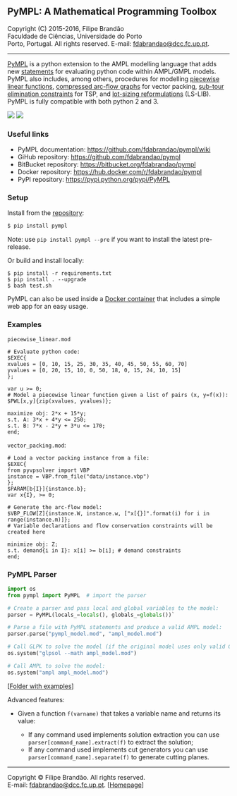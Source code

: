 ## PyMPL: A Mathematical Programming Toolbox
Copyright (C) 2015-2016, Filipe Brandão  
Faculdade de Ciências, Universidade do Porto  
Porto, Portugal. All rights reserved. E-mail: <fdabrandao@dcc.fc.up.pt>.

---

[PyMPL](https://github.com/fdabrandao/pympl) is a python extension to the AMPL modelling language that adds new [statements](https://github.com/fdabrandao/pympl/wiki/STMTS) for evaluating python code within AMPL/GMPL models. PyMPL also includes, among others, procedures for modelling [piecewise linear functions](https://github.com/fdabrandao/pympl/wiki/STMTS_SOS), [compressed arc-flow graphs](https://github.com/fdabrandao/pympl/wiki/STMTS_VPSolver) for vector packing, [sub-tour elimination constraints](https://github.com/fdabrandao/pympl/wiki/STMTS_TSP) for TSP, and [lot-sizing reformulations](https://github.com/fdabrandao/pympl/wiki/STMTS_LSLIB) (LS-LIB). PyMPL is fully compatible with both python 2 and 3.

![](https://img.shields.io/badge/license-AGPLv3+-blue.svg)
[![](https://travis-ci.org/fdabrandao/pympl.svg?branch=master)](https://travis-ci.org/fdabrandao/pympl)

### Useful links

* PyMPL documentation: <https://github.com/fdabrandao/pympl/wiki>
* GiHub repository: <https://github.com/fdabrandao/pympl>
* BitBucket repository: <https://bitbucket.org/fdabrandao/pympl>
* Docker repository: <https://hub.docker.com/r/fdabrandao/pympl>
* PyPI repository: <https://pypi.python.org/pypi/PyMPL>

### Setup

Install from the [repository](https://pypi.python.org/pypi/PyMPL):
```bash
$ pip install pympl
```
Note: use `pip install pympl --pre` if you want to install the latest pre-release.

Or build and install locally:
```
$ pip install -r requirements.txt
$ pip install . --upgrade
$ bash test.sh
```

PyMPL can also be used inside a [Docker container](https://github.com/fdabrandao/pympl/wiki/Docker-container) that includes a simple web app for an easy usage.

### Examples

``piecewise_linear.mod``

```ampl
# Evaluate python code:
$EXEC{
xvalues = [0, 10, 15, 25, 30, 35, 40, 45, 50, 55, 60, 70]
yvalues = [0, 20, 15, 10, 0, 50, 18, 0, 15, 24, 10, 15]
};

var u >= 0;
# Model a piecewise linear function given a list of pairs (x, y=f(x)):
$PWL[x,y]{zip(xvalues, yvalues)};

maximize obj: 2*x + 15*y;
s.t. A: 3*x + 4*y <= 250;
s.t. B: 7*x - 2*y + 3*u <= 170;
end;
```

``vector_packing.mod``:

```ampl
# Load a vector packing instance from a file:
$EXEC{
from pyvpsolver import VBP
instance = VBP.from_file("data/instance.vbp")
};
$PARAM[b{I}]{instance.b};
var x{I}, >= 0;

# Generate the arc-flow model:
$VBP_FLOW[Z]{instance.W, instance.w, ["x[{}]".format(i) for i in range(instance.m)]};
# Variable declarations and flow conservation constraints will be created here

minimize obj: Z;
s.t. demand{i in I}: x[i] >= b[i]; # demand constraints
end;
```

### PyMPL Parser

```python
import os
from pympl import PyMPL  # import the parser

# Create a parser and pass local and global variables to the model:
parser = PyMPL(locals_=locals(), globals_=globals())`

# Parse a file with PyMPL statements and produce a valid AMPL model:
parser.parse("pympl_model.mod", "ampl_model.mod")

# Call GLPK to solve the model (if the original model uses only valid GMPL statements):
os.system("glpsol --math ampl_model.mod")

# Call AMPL to solve the model:
os.system("ampl ampl_model.mod")
```

[[Folder with examples](https://github.com/fdabrandao/pympl/tree/master/examples)]

Advanced features:

* Given a function `f(varname)` that takes a variable name and returns its value:

  * If any command used implements solution extraction you can use `parser[command_name].extract(f)` to extract the solution;
  * If any command used implements cut generators you can use `parser[command_name].separate(f)` to generate cutting planes.

***
Copyright © Filipe Brandão. All rights reserved.  
E-mail: <fdabrandao@dcc.fc.up.pt>. [[Homepage](http://www.dcc.fc.up.pt/~fdabrandao/)]
